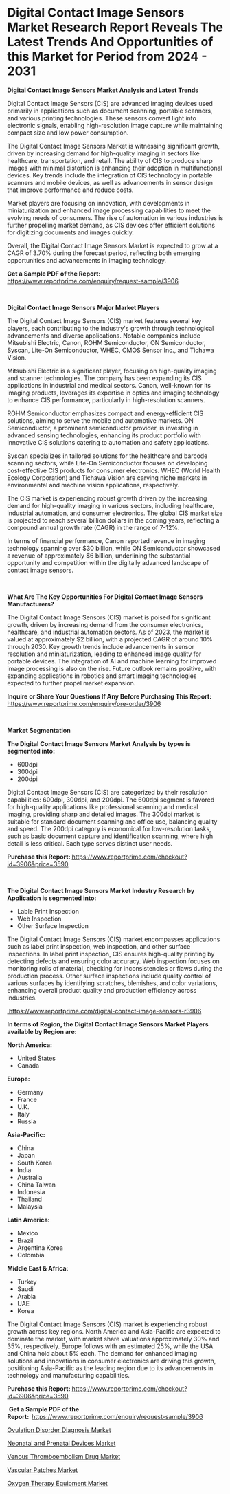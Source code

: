 <p><h1>Digital Contact Image Sensors Market Research Report Reveals The Latest Trends And Opportunities of this Market for Period from 2024 - 2031</h1></p><p><strong>Digital Contact Image Sensors Market Analysis and Latest Trends</strong></p>
<p><p>Digital Contact Image Sensors (CIS) are advanced imaging devices used primarily in applications such as document scanning, portable scanners, and various printing technologies. These sensors convert light into electronic signals, enabling high-resolution image capture while maintaining compact size and low power consumption.</p><p>The Digital Contact Image Sensors Market is witnessing significant growth, driven by increasing demand for high-quality imaging in sectors like healthcare, transportation, and retail. The ability of CIS to produce sharp images with minimal distortion is enhancing their adoption in multifunctional devices. Key trends include the integration of CIS technology in portable scanners and mobile devices, as well as advancements in sensor design that improve performance and reduce costs.</p><p>Market players are focusing on innovation, with developments in miniaturization and enhanced image processing capabilities to meet the evolving needs of consumers. The rise of automation in various industries is further propelling market demand, as CIS devices offer efficient solutions for digitizing documents and images quickly.</p><p>Overall, the Digital Contact Image Sensors Market is expected to grow at a CAGR of 3.70% during the forecast period, reflecting both emerging opportunities and advancements in imaging technology.</p></p>
<p><strong>Get a Sample PDF of the Report:&nbsp;</strong> <a href="https://www.reportprime.com/enquiry/request-sample/3906">https://www.reportprime.com/enquiry/request-sample/3906</a></p>
<p>&nbsp;</p>
<p><strong>Digital Contact Image Sensors Major Market Players</strong></p>
<p><p>The Digital Contact Image Sensors (CIS) market features several key players, each contributing to the industry's growth through technological advancements and diverse applications. Notable companies include Mitsubishi Electric, Canon, ROHM Semiconductor, ON Semiconductor, Syscan, Lite-On Semiconductor, WHEC, CMOS Sensor Inc., and Tichawa Vision.</p><p>Mitsubishi Electric is a significant player, focusing on high-quality imaging and scanner technologies. The company has been expanding its CIS applications in industrial and medical sectors. Canon, well-known for its imaging products, leverages its expertise in optics and imaging technology to enhance CIS performance, particularly in high-resolution scanners. </p><p>ROHM Semiconductor emphasizes compact and energy-efficient CIS solutions, aiming to serve the mobile and automotive markets. ON Semiconductor, a prominent semiconductor provider, is investing in advanced sensing technologies, enhancing its product portfolio with innovative CIS solutions catering to automation and safety applications.</p><p>Syscan specializes in tailored solutions for the healthcare and barcode scanning sectors, while Lite-On Semiconductor focuses on developing cost-effective CIS products for consumer electronics. WHEC (World Health Ecology Corporation) and Tichawa Vision are carving niche markets in environmental and machine vision applications, respectively.</p><p>The CIS market is experiencing robust growth driven by the increasing demand for high-quality imaging in various sectors, including healthcare, industrial automation, and consumer electronics. The global CIS market size is projected to reach several billion dollars in the coming years, reflecting a compound annual growth rate (CAGR) in the range of 7-12%.</p><p>In terms of financial performance, Canon reported revenue in imaging technology spanning over $30 billion, while ON Semiconductor showcased a revenue of approximately $6 billion, underlining the substantial opportunity and competition within the digitally advanced landscape of contact image sensors.</p></p>
<p>&nbsp;</p>
<p><strong>What Are The Key Opportunities For Digital Contact Image Sensors Manufacturers?</strong></p>
<p><p>The Digital Contact Image Sensors (CIS) market is poised for significant growth, driven by increasing demand from the consumer electronics, healthcare, and industrial automation sectors. As of 2023, the market is valued at approximately $2 billion, with a projected CAGR of around 10% through 2030. Key growth trends include advancements in sensor resolution and miniaturization, leading to enhanced image quality for portable devices. The integration of AI and machine learning for improved image processing is also on the rise. Future outlook remains positive, with expanding applications in robotics and smart imaging technologies expected to further propel market expansion.</p></p>
<p><strong>Inquire or Share Your Questions If Any Before Purchasing This Report:</strong> <a href="https://www.reportprime.com/enquiry/pre-order/3906">https://www.reportprime.com/enquiry/pre-order/3906</a></p>
<p>&nbsp;</p>
<p><strong>Market Segmentation</strong></p>
<p><strong>The Digital Contact Image Sensors Market Analysis by types is segmented into:</strong></p>
<p><ul><li>600dpi</li><li>300dpi</li><li>200dpi</li></ul></p>
<p><p>Digital Contact Image Sensors (CIS) are categorized by their resolution capabilities: 600dpi, 300dpi, and 200dpi. The 600dpi segment is favored for high-quality applications like professional scanning and medical imaging, providing sharp and detailed images. The 300dpi market is suitable for standard document scanning and office use, balancing quality and speed. The 200dpi category is economical for low-resolution tasks, such as basic document capture and identification scanning, where high detail is less critical. Each type serves distinct user needs.</p></p>
<p><strong>Purchase this Report:&nbsp;</strong><a href="https://www.reportprime.com/checkout?id=3906&price=3590">https://www.reportprime.com/checkout?id=3906&price=3590</a></p>
<p>&nbsp;</p>
<p><strong>The Digital Contact Image Sensors Market Industry Research by Application is segmented into:</strong></p>
<p><ul><li>Lable Print Inspection</li><li>Web Inspection</li><li>Other Surface Inspection</li></ul></p>
<p><p>The Digital Contact Image Sensors (CIS) market encompasses applications such as label print inspection, web inspection, and other surface inspections. In label print inspection, CIS ensures high-quality printing by detecting defects and ensuring color accuracy. Web inspection focuses on monitoring rolls of material, checking for inconsistencies or flaws during the production process. Other surface inspections include quality control of various surfaces by identifying scratches, blemishes, and color variations, enhancing overall product quality and production efficiency across industries.</p></p>
<p><a href="https://www.reportprime.com/digital-contact-image-sensors-r3906">&nbsp;https://www.reportprime.com/digital-contact-image-sensors-r3906</a></p>
<p><strong>In terms of Region, the Digital Contact Image Sensors Market Players available by Region are:</strong></p>
<p>
    <p> <strong> North America: </strong>
        <ul>
            <li>United States</li>
            <li>Canada</li>
        </ul>
        </p> 
    <p> <strong> Europe: </strong>
        <ul>
            <li>Germany</li>
            <li>France</li>
            <li>U.K.</li>
            <li>Italy</li>
            <li>Russia</li>
        </ul>
        </p> 
    <p> <strong> Asia-Pacific: </strong>
        <ul>
            <li>China</li>
            <li>Japan</li>
            <li>South Korea</li>
            <li>India</li>
            <li>Australia</li>
            <li>China Taiwan</li>
            <li>Indonesia</li>
            <li>Thailand</li>
            <li>Malaysia</li>
        </ul>
        </p> 
    <p> <strong> Latin America: </strong>
        <ul>
            <li>Mexico</li>
            <li>Brazil</li>
            <li>Argentina Korea</li>
            <li>Colombia</li>
        </ul>
        </p> 
    <p> <strong> Middle East & Africa: </strong>
        <ul>
            <li>Turkey</li>
            <li>Saudi</li>
            <li>Arabia</li>
            <li>UAE</li>
            <li>Korea</li>
        </ul>
    </p>
    </p>
<p><p>The Digital Contact Image Sensors (CIS) market is experiencing robust growth across key regions. North America and Asia-Pacific are expected to dominate the market, with market share valuations approximately 30% and 35%, respectively. Europe follows with an estimated 25%, while the USA and China hold about 5% each. The demand for enhanced imaging solutions and innovations in consumer electronics are driving this growth, positioning Asia-Pacific as the leading region due to its advancements in technology and manufacturing capabilities.</p></p>
<p><strong>Purchase this Report: </strong><a href="https://www.reportprime.com/checkout?id=3906&price=3590">https://www.reportprime.com/checkout?id=3906&price=3590</a></p>
<p>&nbsp;<strong>Get a Sample PDF of the Report:&nbsp;&nbsp;</strong><a href="https://www.reportprime.com/enquiry/request-sample/3906">https://www.reportprime.com/enquiry/request-sample/3906</a></p>
<p><strong></strong></p>
<p><p><a href="https://issuu.com/reportprime-2/docs/ovulation-disorder-diagnosis-market_954cf388c8a59d">Ovulation Disorder Diagnosis Market</a></p><p><a href="https://www.linkedin.com/pulse/neonatal-prenatal-devices-industry-insights-report-bbove?trackingId=poUxrHzsT6imvgs6Iblrbg%3D%3D">Neonatal and Prenatal Devices Market</a></p><p><a href="https://issuu.com/reportprime-2/docs/venous-thromboembolism-drug-market-_9dc579efbf5394">Venous Thromboembolism Drug Market</a></p><p><a href="https://www.linkedin.com/pulse/market-leaders-laggards-global-vascular-patches-trends-jcbue?trackingId=suax7a5KR5a%2F%2FkB6OAZcEg%3D%3D">Vascular Patches Market</a></p><p><a href="https://www.linkedin.com/pulse/charting-future-comprehensive-analysis-global-oxygen-therapy-zj2me?trackingId=KFce8z%2BhSYqqS6w5DoIi4g%3D%3D">Oxygen Therapy Equipment Market</a></p></p>